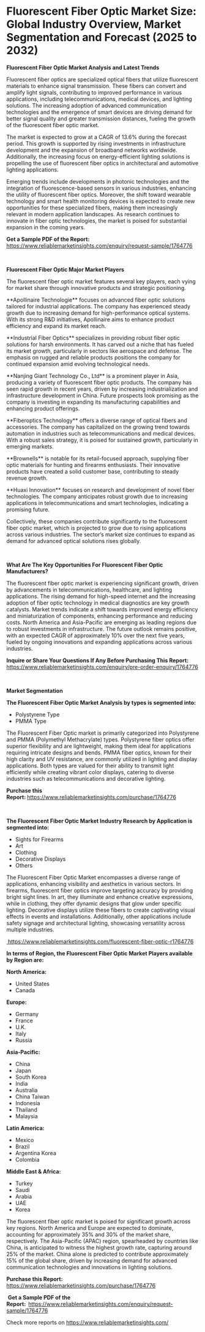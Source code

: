<p><h1>Fluorescent Fiber Optic Market Size: Global Industry Overview, Market Segmentation and Forecast (2025 to 2032)</h1></p><p><strong>Fluorescent Fiber Optic Market Analysis and Latest Trends</strong></p>
<p><p>Fluorescent fiber optics are specialized optical fibers that utilize fluorescent materials to enhance signal transmission. These fibers can convert and amplify light signals, contributing to improved performance in various applications, including telecommunications, medical devices, and lighting solutions. The increasing adoption of advanced communication technologies and the emergence of smart devices are driving demand for better signal quality and greater transmission distances, fueling the growth of the fluorescent fiber optic market.</p><p>The market is expected to grow at a CAGR of 13.6% during the forecast period. This growth is supported by rising investments in infrastructure development and the expansion of broadband networks worldwide. Additionally, the increasing focus on energy-efficient lighting solutions is propelling the use of fluorescent fiber optics in architectural and automotive lighting applications. </p><p>Emerging trends include developments in photonic technologies and the integration of fluorescence-based sensors in various industries, enhancing the utility of fluorescent fiber optics. Moreover, the shift toward wearable technology and smart health monitoring devices is expected to create new opportunities for these specialized fibers, making them increasingly relevant in modern application landscapes. As research continues to innovate in fiber optic technologies, the market is poised for substantial expansion in the coming years.</p></p>
<p><strong>Get a Sample PDF of the Report:&nbsp;</strong> <a href="https://www.reliablemarketinsights.com/enquiry/request-sample/1764776?utm_campaign=3064&utm_medium=2&utm_source=Github&utm_content=ia&utm_term=02042025&utm_id=fluorescent-fiber-optic">https://www.reliablemarketinsights.com/enquiry/request-sample/1764776</a></p>
<p>&nbsp;</p>
<p><strong>Fluorescent Fiber Optic Major Market Players</strong></p>
<p><p>The fluorescent fiber optic market features several key players, each vying for market share through innovative products and strategic positioning. </p><p>**Apollinaire Technologie** focuses on advanced fiber optic solutions tailored for industrial applications. The company has experienced steady growth due to increasing demand for high-performance optical systems. With its strong R&D initiatives, Apollinaire aims to enhance product efficiency and expand its market reach.</p><p>**Industrial Fiber Optics** specializes in providing robust fiber optic solutions for harsh environments. It has carved out a niche that has fueled its market growth, particularly in sectors like aerospace and defense. The emphasis on rugged and reliable products positions the company for continued expansion amid evolving technological needs.</p><p>**Nanjing Giant Technology Co., Ltd** is a prominent player in Asia, producing a variety of fluorescent fiber optic products. The company has seen rapid growth in recent years, driven by increasing industrialization and infrastructure development in China. Future prospects look promising as the company is investing in expanding its manufacturing capabilities and enhancing product offerings.</p><p>**Fiberoptics Technology** offers a diverse range of optical fibers and accessories. The company has capitalized on the growing trend towards automation in industries such as telecommunications and medical devices. With a robust sales strategy, it is poised for sustained growth, particularly in emerging markets.</p><p>**Brownells** is notable for its retail-focused approach, supplying fiber optic materials for hunting and firearms enthusiasts. Their innovative products have created a solid customer base, contributing to steady revenue growth.</p><p>**Huaxi Innovation** focuses on research and development of novel fiber technologies. The company anticipates robust growth due to increasing applications in telecommunications and smart technologies, indicating a promising future.</p><p>Collectively, these companies contribute significantly to the fluorescent fiber optic market, which is projected to grow due to rising applications across various industries. The sector’s market size continues to expand as demand for advanced optical solutions rises globally.</p></p>
<p>&nbsp;</p>
<p><strong>What Are The Key Opportunities For Fluorescent Fiber Optic Manufacturers?</strong></p>
<p><p>The fluorescent fiber optic market is experiencing significant growth, driven by advancements in telecommunications, healthcare, and lighting applications. The rising demand for high-speed internet and the increasing adoption of fiber optic technology in medical diagnostics are key growth catalysts. Market trends indicate a shift towards improved energy efficiency and miniaturization of components, enhancing performance and reducing costs. North America and Asia-Pacific are emerging as leading regions due to robust investments in infrastructure. The future outlook remains positive, with an expected CAGR of approximately 10% over the next five years, fueled by ongoing innovations and expanding applications across various industries.</p></p>
<p><strong>Inquire or Share Your Questions If Any Before Purchasing This Report:</strong> <a href="https://www.reliablemarketinsights.com/enquiry/pre-order-enquiry/1764776?utm_campaign=3064&utm_medium=2&utm_source=Github&utm_content=ia&utm_term=02042025&utm_id=fluorescent-fiber-optic">https://www.reliablemarketinsights.com/enquiry/pre-order-enquiry/1764776</a></p>
<p>&nbsp;</p>
<p><strong>Market Segmentation</strong></p>
<p><strong>The Fluorescent Fiber Optic Market Analysis by types is segmented into:</strong></p>
<p><ul><li>Polystyrene Type</li><li>PMMA Type</li></ul></p>
<p><p>The Fluorescent Fiber Optic market is primarily categorized into Polystyrene and PMMA (Polymethyl Methacrylate) types. Polystyrene fiber optics offer superior flexibility and are lightweight, making them ideal for applications requiring intricate designs and bends. PMMA fiber optics, known for their high clarity and UV resistance, are commonly utilized in lighting and display applications. Both types are valued for their ability to transmit light efficiently while creating vibrant color displays, catering to diverse industries such as telecommunications and decorative lighting.</p></p>
<p><strong>Purchase this Report:&nbsp;</strong><a href="https://www.reliablemarketinsights.com/purchase/1764776?utm_campaign=3064&utm_medium=2&utm_source=Github&utm_content=ia&utm_term=02042025&utm_id=fluorescent-fiber-optic">https://www.reliablemarketinsights.com/purchase/1764776</a></p>
<p>&nbsp;</p>
<p><strong>The Fluorescent Fiber Optic Market Industry Research by Application is segmented into:</strong></p>
<p><ul><li>Sights for Firearms</li><li>Art</li><li>Clothing</li><li>Decorative Displays</li><li>Others</li></ul></p>
<p><p>The Fluorescent Fiber Optic Market encompasses a diverse range of applications, enhancing visibility and aesthetics in various sectors. In firearms, fluorescent fiber optics improve targeting accuracy by providing bright sight lines. In art, they illuminate and enhance creative expressions, while in clothing, they offer dynamic designs that glow under specific lighting. Decorative displays utilize these fibers to create captivating visual effects in events and installations. Additionally, other applications include safety signage and architectural lighting, showcasing versatility across multiple industries.</p></p>
<p><a href="https://www.reliablemarketinsights.com/fluorescent-fiber-optic-r1764776?utm_campaign=3064&utm_medium=2&utm_source=Github&utm_content=ia&utm_term=02042025&utm_id=fluorescent-fiber-optic">&nbsp;https://www.reliablemarketinsights.com/fluorescent-fiber-optic-r1764776</a></p>
<p><strong>In terms of Region, the Fluorescent Fiber Optic Market Players available by Region are:</strong></p>
<p>
    <p> <strong> North America: </strong>
        <ul>
            <li>United States</li>
            <li>Canada</li>
        </ul>
        </p> 
    <p> <strong> Europe: </strong>
        <ul>
            <li>Germany</li>
            <li>France</li>
            <li>U.K.</li>
            <li>Italy</li>
            <li>Russia</li>
        </ul>
        </p> 
    <p> <strong> Asia-Pacific: </strong>
        <ul>
            <li>China</li>
            <li>Japan</li>
            <li>South Korea</li>
            <li>India</li>
            <li>Australia</li>
            <li>China Taiwan</li>
            <li>Indonesia</li>
            <li>Thailand</li>
            <li>Malaysia</li>
        </ul>
        </p> 
    <p> <strong> Latin America: </strong>
        <ul>
            <li>Mexico</li>
            <li>Brazil</li>
            <li>Argentina Korea</li>
            <li>Colombia</li>
        </ul>
        </p> 
    <p> <strong> Middle East & Africa: </strong>
        <ul>
            <li>Turkey</li>
            <li>Saudi</li>
            <li>Arabia</li>
            <li>UAE</li>
            <li>Korea</li>
        </ul>
    </p>
    </p>
<p><p>The fluorescent fiber optic market is poised for significant growth across key regions. North America and Europe are expected to dominate, accounting for approximately 35% and 30% of the market share, respectively. The Asia-Pacific (APAC) region, spearheaded by countries like China, is anticipated to witness the highest growth rate, capturing around 25% of the market. China alone is predicted to contribute approximately 15% of the global share, driven by increasing demand for advanced communication technologies and innovations in lighting solutions.</p></p>
<p><strong>Purchase this Report: </strong><a href="https://www.reliablemarketinsights.com/purchase/1764776?utm_campaign=3064&utm_medium=2&utm_source=Github&utm_content=ia&utm_term=02042025&utm_id=fluorescent-fiber-optic">https://www.reliablemarketinsights.com/purchase/1764776</a></p>
<p>&nbsp;<strong>Get a Sample PDF of the Report:&nbsp;&nbsp;</strong><a href="https://www.reliablemarketinsights.com/enquiry/request-sample/1764776?utm_campaign=3064&utm_medium=2&utm_source=Github&utm_content=ia&utm_term=02042025&utm_id=fluorescent-fiber-optic">https://www.reliablemarketinsights.com/enquiry/request-sample/1764776</a></p>
<p><strong></strong></p>
<p>Check more reports on <a href="https://www.reliablemarketinsights.com/?utm_campaign=3064&utm_medium=2&utm_source=Github&utm_content=ia&utm_term=02042025&utm_id=fluorescent-fiber-optic">https://www.reliablemarketinsights.com/</a></p>